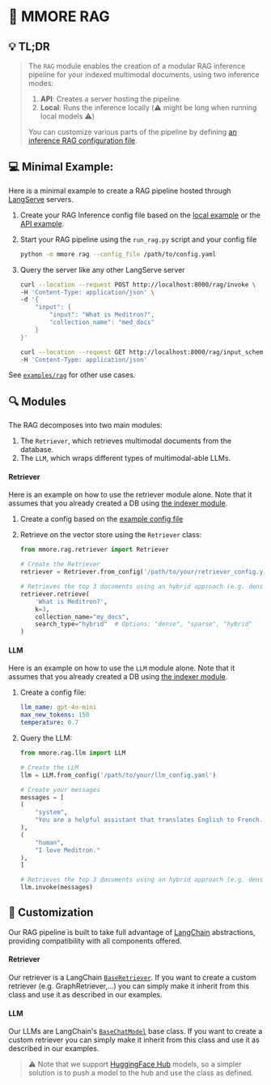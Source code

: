 # :robot: MMORE RAG 

## :bulb: TL;DR

> The `RAG` module enables the creation of a modular RAG inference pipeline for your indexed multimodal documents, using two inference modes:
> 1. **API**: Creates a server hosting the pipeline
> 2. **Local**: Runs the inference locally (:warning: might be long when running local models :warning:) 
> 
> You can customize various parts of the pipeline by defining [an inference RAG configuration file](/examples/rag/api/rag_api.yaml).

## :computer: Minimal Example:

Here is a minimal example to create a RAG pipeline hosted through [LangServe](https://python.langchain.com/docs/langserve/) servers.

1. Create your RAG Inference config file based on the [local example](/examples/rag/config.yaml) or the [API example](/examples/rag/config_api.yaml).

2. Start your RAG pipeline using the `run_rag.py` script and your config file
    ```bash
    python -m mmore rag --config_file /path/to/config.yaml
    ```

3. Query the server like any other LangServe server
    ```bash
    curl --location --request POST http://localhost:8000/rag/invoke \
    -H 'Content-Type: application/json' \
    -d '{
        "input": {
            "input": "What is Meditron?",
            "collection_name": "med_docs"
        }
    }'
    ```

    ```bash
    curl --location --request GET http://localhost:8000/rag/input_schema \
    -H 'Content-Type: application/json' 
    ```

See [`examples/rag`](/examples/rag/) for other use cases.

## :mag: Modules

The RAG decomposes into two main modules:
1. The `Retriever`, which retrieves multimodal documents from the database. 
2. The `LLM`, which wraps different types of multimodal-able LLMs.

#### Retriever

Here is an example on how to use the retriever module alone. Note that it assumes that you already created a DB using [the indexer module](index.md).

1. Create a config based on the [example config file](/examples/index/config.yaml)

2. Retrieve on the vector store using the `Retriever` class:
    ```python
    from mmore.rag.retriever import Retriever

    # Create the Retriever
    retriever = Retriever.from_config('/path/to/your/retriever_config.yaml')

    # Retrieves the top 3 documents using an hybrid approach (e.g. dense + sparse embeddings)
    retriever.retrieve(
        'What is Meditron?',
        k=3,
        collection_name="my_docs",
        search_type="hybrid"  # Options: "dense", "sparse", "hybrid"
    )
    ```

#### LLM

Here is an example on how to use the `LLM` module alone. Note that it assumes that you already created a DB using [the indexer module](index.md).

1. Create a config file:
    ```yaml
    llm_name: gpt-4o-mini
    max_new_tokens: 150
    temperature: 0.7
    ```

2. Query the LLM:
    ```python
    from mmore.rag.llm import LLM

    # Create the LLM
    llm = LLM.from_config('/path/to/your/llm_config.yaml')

    # Create your messages
    messages = [
    (
        "system",
        "You are a helpful assistant that translates English to French. Translate the user sentence.",
    ),
    (
        "human",
        "I love Meditron."
    ),
    ]

    # Retrieves the top 3 documents using an hybrid approach (e.g. dense + sparse embeddings)
    llm.invoke(messages)
    ```
## :wrench: Customization

Our RAG pipeline is built to take full advantage of [LangChain](https://python.langchain.com/docs/introduction/) abstractions, providing compatibility with all components offered.

#### Retriever

Our retriever is a LangChain [`BaseRetriever`](https://python.langchain.com/api_reference/core/retrievers/langchain_core.retrievers.BaseRetriever.html). If you want to create a custom retriever (e.g. GraphRetriever,...) you can simply make it inherit from this class and use it as described in our examples.

#### LLM

Our LLMs are LangChain's [`BaseChatModel`](https://python.langchain.com/api_reference/core/retrievers/langchain_core.retrievers.BaseRetriever.html) base class. If you want to create a custom retriever you can simply make it inherit from this class and use it as described in our examples. 

> :warning: Note that we support [HuggingFace Hub](https://huggingface.co/models) models, so a simpler solution is to push a model to the hub and use the class as defined.
